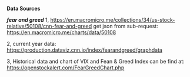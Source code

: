 **Data Sources**

***fear and greed***
1,
https://en.macromicro.me/collections/34/us-stock-relative/50108/cnn-fear-and-greed
get json from sub-request: https://en.macromicro.me/charts/data/50108

2, current year data:
https://production.dataviz.cnn.io/index/fearandgreed/graphdata

3, Historical data and chart of VIX and Fean & Greed Index can be find at:
https://openstockalert.com/FearGreedChart.php

